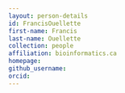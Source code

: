 ```yaml
---
layout: person-details
id: FrancisOuellette
first-name: Francis
last-name: Ouellette
collection: people
affiliation: bioinformatics.ca
homepage:
github_username: 
orcid:
---
```

